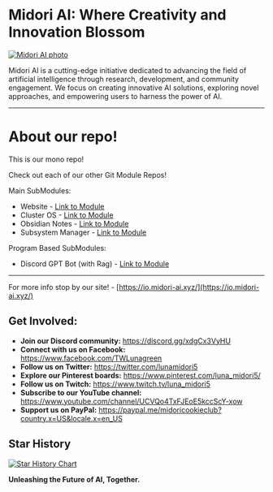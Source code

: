 # Midori AI: Where Creativity and Innovation Blossom

[![Midori AI photo](https://tea-cup.midori-ai.xyz/download/logo_color1.png)](https://io.midori-ai.xyz/)

Midori AI is a cutting-edge initiative dedicated to advancing the field of artificial intelligence through research, development, and community engagement. We focus on creating innovative AI solutions, exploring novel approaches, and empowering users to harness the power of AI.

---

# About our repo!
This is our mono repo! 

Check out each of our other Git Module Repos!

Main SubModules:

- Website - [Link to Module](https://github.com/lunamidori5/Midori-AI-Website)
- Cluster OS - [Link to Module](https://github.com/lunamidori5/Midori-AI-Cluster-OS)
- Obsidian Notes - [Link to Module](https://github.com/lunamidori5/Midori-AI-Obsidian-Notes)
- Subsystem Manager - [Link to Module](https://github.com/lunamidori5/Midori-AI-Subsystem-Manager)

Program Based SubModules:
- Discord GPT Bot (with Rag) - [Link to Module](https://github.com/lunamidori5/Midori-AI-GPT-DiscordBot)

---

For more info stop by our site! - [https://io.midori-ai.xyz/](https://io.midori-ai.xyz/)


## Get Involved:

* **Join our Discord community:** https://discord.gg/xdgCx3VyHU
* **Connect with us on Facebook:** https://www.facebook.com/TWLunagreen
* **Follow us on Twitter:** https://twitter.com/lunamidori5
* **Explore our Pinterest boards:** https://www.pinterest.com/luna_midori5/
* **Follow us on Twitch:** https://www.twitch.tv/luna_midori5
* **Subscribe to our YouTube channel:** https://www.youtube.com/channel/UCVQo4TxFJEoE5kccScY-xow
* **Support us on PayPal:** https://paypal.me/midoricookieclub?country.x=US&locale.x=en_US

## Star History

<a href="https://star-history.com/#lunamidori5/Midori-AI&Timeline">
 <picture>
   <source media="(prefers-color-scheme: dark)" srcset="https://api.star-history.com/svg?repos=lunamidori5/Midori-AI&type=Timeline&theme=dark" />
   <source media="(prefers-color-scheme: light)" srcset="https://api.star-history.com/svg?repos=lunamidori5/Midori-AI&type=Timeline" />
   <img alt="Star History Chart" src="https://api.star-history.com/svg?repos=lunamidori5/Midori-AI&type=Timeline" />
 </picture>
</a>

**Unleashing the Future of AI, Together.**

